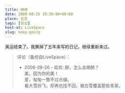 ```yaml
---
title: 继续
date: 2008-08-25 18:38:00+08:00
place: 北京
tags: [日记]
host-at: LiveSpace
slug: keep-going
---
```

奥运结束了。我撕掉了五年来写的日记，继续重新来过。

> 评论（备份自LiveSpace）：
>
> * 2008-08-26 - 欢欢: 醉，怎么会喝醉？<br>
> 美，因为你的美！<br>
> 爱，匆匆一瞥不过点缀。<br>
> 看大雪纷飞，却再也找不回，被白雪覆盖那些青翠。
